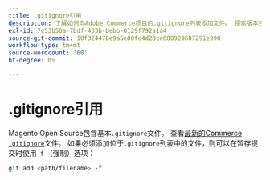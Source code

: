 ```yaml
---
title: .gitignore引用
description: 了解如何向Adobe Commerce项目的.gitignore列表添加文件。 探索版本控制管理和文件排除最佳实践。
exl-id: 7c53b50a-7bdf-433b-bebb-0129f792a1a4
source-git-commit: 10f324478e9a5e80fc4d28ce680929687291e990
workflow-type: tm+mt
source-wordcount: '60'
ht-degree: 0%

---
```


# .gitignore引用

Magento Open Source包含基本`.gitignore`文件。 查看[最新的Commerce `.gitignore`](https://raw.githubusercontent.com/magento/magento2/2.4/.gitignore)文件。 如果必须添加位于`.gitignore`列表中的文件，则可以在暂存提交时使用`-f` （强制）选项：

```bash
git add <path/filename> -f
```
